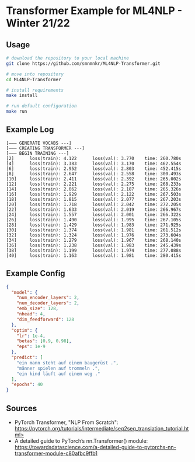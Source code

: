 # Transformer Example for ML4NLP - Winter 21/22

## Usage
```bash
# download the repository to your local machine
git clone https://github.com/smnmnkr/ML4NLP-Transformer.git

# move into repository
cd ML4NLP-Transformer

# install requirements
make install

# run default configuration
make run
```

## Example Log
```terminal
[––– GENERATE VOCABS ---]
[––– CREATING TRANSFORMER ---]
[––– BEGIN TRAINING ---]
[2] 	 loss(train): 4.122 	 loss(val): 3.770 	 time: 260.780s
[4] 	 loss(train): 3.383 	 loss(val): 3.170 	 time: 462.554s
[6] 	 loss(train): 2.952 	 loss(val): 2.803 	 time: 452.415s
[8] 	 loss(train): 2.647 	 loss(val): 2.558 	 time: 300.493s
[10] 	 loss(train): 2.411 	 loss(val): 2.392 	 time: 265.002s
[12] 	 loss(train): 2.221 	 loss(val): 2.275 	 time: 268.233s
[14] 	 loss(train): 2.062 	 loss(val): 2.187 	 time: 265.326s
[16] 	 loss(train): 1.929 	 loss(val): 2.122 	 time: 267.503s
[18] 	 loss(train): 1.815 	 loss(val): 2.077 	 time: 267.203s
[20] 	 loss(train): 1.718 	 loss(val): 2.042 	 time: 272.205s
[22] 	 loss(train): 1.633 	 loss(val): 2.019 	 time: 266.967s
[24] 	 loss(train): 1.557 	 loss(val): 2.001 	 time: 266.322s
[26] 	 loss(train): 1.490 	 loss(val): 1.995 	 time: 267.105s
[28] 	 loss(train): 1.429 	 loss(val): 1.983 	 time: 271.925s
[30] 	 loss(train): 1.374 	 loss(val): 1.981 	 time: 261.512s
[32] 	 loss(train): 1.324 	 loss(val): 1.976 	 time: 273.604s
[34] 	 loss(train): 1.279 	 loss(val): 1.967 	 time: 268.140s
[36] 	 loss(train): 1.238 	 loss(val): 1.983 	 time: 245.439s
[38] 	 loss(train): 1.199 	 loss(val): 1.974 	 time: 277.088s
[40] 	 loss(train): 1.163 	 loss(val): 1.981 	 time: 280.415s
```

## Example Config
```json
{
  "model": {
    "num_encoder_layers": 2,
    "num_decoder_layers": 2,
    "emb_size": 128,
    "nhead": 4,
    "dim_feedforward": 128
  },
  "optim": {
    "lr": 1e-4,
    "betas": [0.9, 0.98],
    "eps": 1e-9
  },
  "predict": [
    "ein mann steht auf einem baugerüst .",
    "männer spielen auf trommeln .",
    "ein kind läuft auf einem weg ."
  ],
  "epochs": 40
}
```

## Sources

* PyTorch Transformer, "NLP From Scratch": https://pytorch.org/tutorials/intermediate/seq2seq_translation_tutorial.html>
* A detailed guide to PyTorch’s nn.Transformer() module: <https://towardsdatascience.com/a-detailed-guide-to-pytorchs-nn-transformer-module-c80afbc9ffb1>